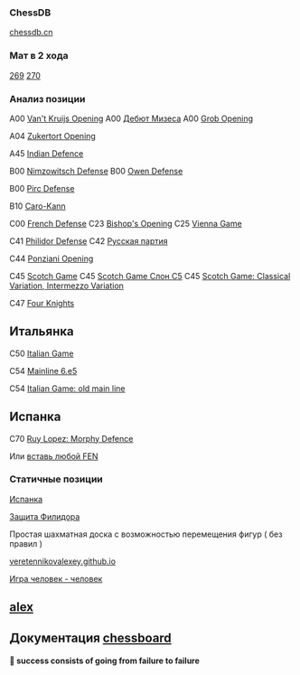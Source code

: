 ### ChessDB

[chessdb.cn](https://chessdb.cn/queryc_en/)

### Мат в 2 хода

[269](https://veretennikovalexey.github.io/5000-allow-fen-string.html?fen=3rr3/2Q2p2/6p1/3k2qp/2pp4/3P3P/4N1P1/4R1K1%20w%20-%20-%200%201)
[270](https://veretennikovalexey.github.io/5000-allow-fen-string.html?fen=3nrr2/6p1/2p1pp1p/1kp5/1P1P4/1K3N1P/6P1/R7%20w%20-%20-%200%201)

### Анализ позиции

A00 [Van't Kruijs Opening](https://veretennikovalexey.github.io/movesplus.html?moves=e3)
А00 [Дебют Мизеса](https://veretennikovalexey.github.io/movesplus.html?moves=d3,d5)
А00 [Grob Opening](https://veretennikovalexey.github.io/movesplus.html?moves=g4,d5)

A04 [Zukertort Opening](https://veretennikovalexey.github.io/movesplus.html?moves=Nf3)

A45 [Indian Defence](https://veretennikovalexey.github.io/movesplus.html?moves=d4,Nf6)

B00 [Nimzowitsch Defense](https://veretennikovalexey.github.io/movesplus.html?moves=e4,Nc6)
B00 [Owen Defense](https://veretennikovalexey.github.io/movesplus.html?moves=e4,b6)

B00 [Pirc Defense](https://veretennikovalexey.github.io/movesplus.html?moves=e4,d6,d4,Nf6)

B10 [Caro-Kann](https://veretennikovalexey.github.io/movesplus.html?moves=e4,c6,d4,d5)

C00 [French Defense](https://veretennikovalexey.github.io/movesplus.html?moves=e4,e6,d4,d5)
C23 [Bishop's Opening](https://veretennikovalexey.github.io/movesplus.html?moves=e4,e5,Bc4)
C25 [Vienna Game](https://veretennikovalexey.github.io/movesplus.html?moves=e4,e5,Nc3)

C41 [Philidor Defense](https://veretennikovalexey.github.io/movesplus.html?moves=e4,e5,Nf3,d6)
C42 [Русская партия](https://veretennikovalexey.github.io/movesplus.html?moves=e4,e5,Nf3,Nf6,Nxe5)

C44 [Ponziani Opening](https://veretennikovalexey.github.io/movesplus.html?moves=e4,e5,Nf3,Nc6,c3)

C45 [Scotch Game](https://veretennikovalexey.github.io/movesplus.html?moves=e4,e5,Nf3,Nc6,d4,exd4,Nxd4)
C45 [Scotch Game Слон C5](https://veretennikovalexey.github.io/movesplus.html?moves=e4,e5,Nf3,Nc6,d4,exd4,Nxd4,Bc5)
C45 [Scotch Game: Classical Variation, Intermezzo Variation](https://veretennikovalexey.github.io/movesplus.html?moves=e4,e5,Nf3,Nc6,d4,exd4,Nxd4,Bc5,Nxc6,Qf6)

C47 [Four Knights](https://veretennikovalexey.github.io/movesplus.html?moves=e4,e5,Nf3,Nc6,Nc3,Nf6)

## Итальянка

C50 [Italian Game](https://veretennikovalexey.github.io/movesplus.html?moves=e4,e5,Nf3,Nc6,Bc4)

C54 [Mainline 6.e5](https://veretennikovalexey.github.io/movesplus.html?moves=e4,e5,Nf3,Nc6,Bc4,Bc5,c3,Nf6,d4,exd4,e5)

C54 [Italian Game: old main line](https://veretennikovalexey.github.io/movesplus.html?moves=e4,e5,Nf3,Nc6,Bc4,Bc5,c3,Nf6,d4,exd4,cxd4,Bb4,Nc3,Nxe4)


## Испанка

C70 [Ruy Lopez: Morphy Defence](https://veretennikovalexey.github.io/movesplus.html?moves=e4,e5,Nf3,Nc6,Bb5,a6,Ba4,Nf6)

Или [вставь любой FEN](https://veretennikovalexey.github.io/5000-allow-fen-string.html)

### Статичные позиции

[Испанка](https://veretennikovalexey.github.io/1002-fen-string.html?fen=r1bqkbnr/pppp1ppp/2n5/1B2p3/4P3/5N2/PPPP1PPP/RNBQK2R)

[Защита Филидора](https://veretennikovalexey.github.io/1002-fen-string.html?fen=rnbqkbnr/ppp2ppp/3p4/4p3/4P3/5N2/PPPP1PPP/RNBQKB1R)


Простая шахматная доска с возможностью перемещения фигур ( без правил ) 

[veretennikovalexey.github.io](https://veretennikovalexey.github.io/)

[Игра человек - человек](https://veretennikovalexey.github.io/5000-allow-legal-moves.html)

## [alex](https://veretennikovalexey.github.io/veretennikovalexey)


## Документация [chessboard](https://chessboardjs.com/v2/examples/1001-start-position)


#### 💬 success consists of going from failure to failure 
<!--
**veretennikovalexey/veretennikovalexey** is a ✨ _special_ ✨ repository because its `README.md` (this file) appears on your GitHub profile.

Here are some ideas to get you started:

- 🔭 I’m currently working on ...
- 🌱 I’m currently learning ...
- 👯 I’m looking to collaborate on ...
- 🤔 I’m looking for help with ...
- 💬 Ask me about ...
- 📫 How to reach me: ...
- 😄 Pronouns: ...
- ⚡ Fun fact: ...
-->
